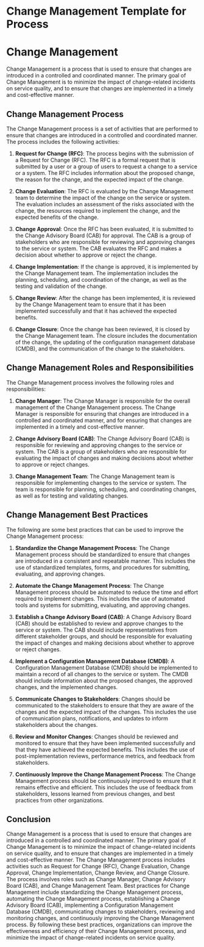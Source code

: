 # Change Management Template for Process

# Change Management

Change Management is a process that is used to ensure that changes are introduced in a controlled and coordinated manner. The primary goal of Change Management is to minimize the impact of change-related incidents on service quality, and to ensure that changes are implemented in a timely and cost-effective manner.

## Change Management Process

The Change Management process is a set of activities that are performed to ensure that changes are introduced in a controlled and coordinated manner. The process includes the following activities:

1. **Request for Change (RFC)**: The process begins with the submission of a Request for Change (RFC). The RFC is a formal request that is submitted by a user or a group of users to request a change to a service or a system. The RFC includes information about the proposed change, the reason for the change, and the expected impact of the change.

2. **Change Evaluation**: The RFC is evaluated by the Change Management team to determine the impact of the change on the service or system. The evaluation includes an assessment of the risks associated with the change, the resources required to implement the change, and the expected benefits of the change.

3. **Change Approval**: Once the RFC has been evaluated, it is submitted to the Change Advisory Board (CAB) for approval. The CAB is a group of stakeholders who are responsible for reviewing and approving changes to the service or system. The CAB evaluates the RFC and makes a decision about whether to approve or reject the change.

4. **Change Implementation**: If the change is approved, it is implemented by the Change Management team. The implementation includes the planning, scheduling, and coordination of the change, as well as the testing and validation of the change.

5. **Change Review**: After the change has been implemented, it is reviewed by the Change Management team to ensure that it has been implemented successfully and that it has achieved the expected benefits.

6. **Change Closure**: Once the change has been reviewed, it is closed by the Change Management team. The closure includes the documentation of the change, the updating of the configuration management database (CMDB), and the communication of the change to the stakeholders.

## Change Management Roles and Responsibilities

The Change Management process involves the following roles and responsibilities:

1. **Change Manager**: The Change Manager is responsible for the overall management of the Change Management process. The Change Manager is responsible for ensuring that changes are introduced in a controlled and coordinated manner, and for ensuring that changes are implemented in a timely and cost-effective manner.

2. **Change Advisory Board (CAB)**: The Change Advisory Board (CAB) is responsible for reviewing and approving changes to the service or system. The CAB is a group of stakeholders who are responsible for evaluating the impact of changes and making decisions about whether to approve or reject changes.

3. **Change Management Team**: The Change Management team is responsible for implementing changes to the service or system. The team is responsible for planning, scheduling, and coordinating changes, as well as for testing and validating changes.

## Change Management Best Practices

The following are some best practices that can be used to improve the Change Management process:

1. **Standardize the Change Management Process**: The Change Management process should be standardized to ensure that changes are introduced in a consistent and repeatable manner. This includes the use of standardized templates, forms, and procedures for submitting, evaluating, and approving changes.

2. **Automate the Change Management Process**: The Change Management process should be automated to reduce the time and effort required to implement changes. This includes the use of automated tools and systems for submitting, evaluating, and approving changes.

3. **Establish a Change Advisory Board (CAB)**: A Change Advisory Board (CAB) should be established to review and approve changes to the service or system. The CAB should include representatives from different stakeholder groups, and should be responsible for evaluating the impact of changes and making decisions about whether to approve or reject changes.

4. **Implement a Configuration Management Database (CMDB)**: A Configuration Management Database (CMDB) should be implemented to maintain a record of all changes to the service or system. The CMDB should include information about the proposed changes, the approved changes, and the implemented changes.

5. **Communicate Changes to Stakeholders**: Changes should be communicated to the stakeholders to ensure that they are aware of the changes and the expected impact of the changes. This includes the use of communication plans, notifications, and updates to inform stakeholders about the changes.

6. **Review and Monitor Changes**: Changes should be reviewed and monitored to ensure that they have been implemented successfully and that they have achieved the expected benefits. This includes the use of post-implementation reviews, performance metrics, and feedback from stakeholders.

7. **Continuously Improve the Change Management Process**: The Change Management process should be continuously improved to ensure that it remains effective and efficient. This includes the use of feedback from stakeholders, lessons learned from previous changes, and best practices from other organizations.

## Conclusion

Change Management is a process that is used to ensure that changes are introduced in a controlled and coordinated manner. The primary goal of Change Management is to minimize the impact of change-related incidents on service quality, and to ensure that changes are implemented in a timely and cost-effective manner. The Change Management process includes activities such as Request for Change (RFC), Change Evaluation, Change Approval, Change Implementation, Change Review, and Change Closure. The process involves roles such as Change Manager, Change Advisory Board (CAB), and Change Management Team. Best practices for Change Management include standardizing the Change Management process, automating the Change Management process, establishing a Change Advisory Board (CAB), implementing a Configuration Management Database (CMDB), communicating changes to stakeholders, reviewing and monitoring changes, and continuously improving the Change Management process. By following these best practices, organizations can improve the effectiveness and efficiency of their Change Management process, and minimize the impact of change-related incidents on service quality.
